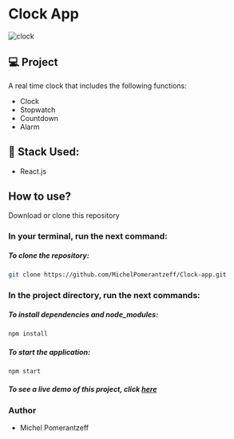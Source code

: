 # Clock App

![clock](https://user-images.githubusercontent.com/96065240/196055089-4ece79a8-b4c0-4b36-a904-726c651b7371.png)


## 💻 Project
A real time clock that includes the following functions:
- Clock
- Stopwatch
- Countdown
- Alarm

## 🚀 Stack Used:
- React.js

## How to use?
Download or clone this repository
### In your terminal, run the next command:
##### To clone the repository:
```bash
git clone https://github.com/MichelPomerantzeff/Clock-app.git
```

### In the project directory, run the next commands:

##### To install dependencies and node_modules:
```bash
npm install
```

##### To start the application:
```bash
npm start
```

##### To see a live demo of this project, click [here](https://vite-clock-app.netlify.app)

### Author
- Michel Pomerantzeff